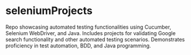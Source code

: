# seleniumProjects
Repo showcasing automated testing functionalities using Cucumber, Selenium WebDriver, and Java. Includes projects for validating Google search functionality and other automated testing scenarios. Demonstrates proficiency in test automation, BDD, and Java programming.
